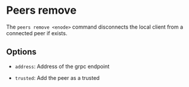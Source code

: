 # Peers remove

The ```peers remove <enode>``` command disconnects the local client from a connected peer if exists.

## Options

- ```address```: Address of the grpc endpoint

- ```trusted```: Add the peer as a trusted